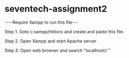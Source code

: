 # seventech-assignment2
----Require Xampp to run this file---

Step 1. Goto c:xampp/htdocs and create <new folder> and paste this file.
  
Step 2. Open Xampp and start Apache server
  
Step 3: Open web browser and search "localhost/<new folder>/ "
